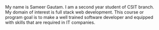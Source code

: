 My name is Sameer Gautam. I am a second year student of CSIT branch.
My domain of interest is full stack web development.
This course or program goal is to make a well trained software developer and equipped with skills that are required in IT companies.